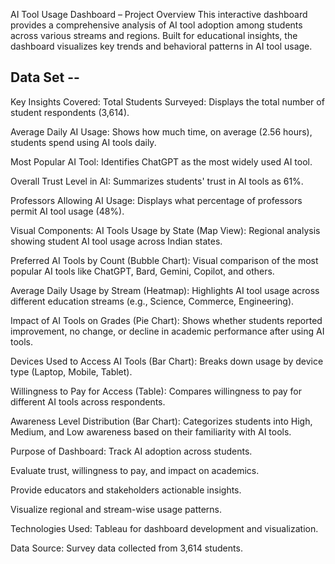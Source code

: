 AI Tool Usage Dashboard – Project Overview 
This interactive dashboard provides a comprehensive analysis of AI tool adoption among students across various streams and regions. Built for educational insights, the dashboard visualizes key trends and behavioral patterns in AI tool usage.
 ## Data Set -- 
 
 
Key Insights Covered:
Total Students Surveyed:
Displays the total number of student respondents (3,614).

Average Daily AI Usage:
Shows how much time, on average (2.56 hours), students spend using AI tools daily.

Most Popular AI Tool:
Identifies ChatGPT as the most widely used AI tool.

Overall Trust Level in AI:
Summarizes students' trust in AI tools as 61%.

Professors Allowing AI Usage:
Displays what percentage of professors permit AI tool usage (48%).

Visual Components:
AI Tools Usage by State (Map View):
Regional analysis showing student AI tool usage across Indian states.

Preferred AI Tools by Count (Bubble Chart):
Visual comparison of the most popular AI tools like ChatGPT, Bard, Gemini, Copilot, and others.

Average Daily Usage by Stream (Heatmap):
Highlights AI tool usage across different education streams (e.g., Science, Commerce, Engineering).

Impact of AI Tools on Grades (Pie Chart):
Shows whether students reported improvement, no change, or decline in academic performance after using AI tools.

Devices Used to Access AI Tools (Bar Chart):
Breaks down usage by device type (Laptop, Mobile, Tablet).

Willingness to Pay for Access (Table):
Compares willingness to pay for different AI tools across respondents.

Awareness Level Distribution (Bar Chart):
Categorizes students into High, Medium, and Low awareness based on their familiarity with AI tools.

Purpose of Dashboard:
Track AI adoption across students.

Evaluate trust, willingness to pay, and impact on academics.

Provide educators and stakeholders actionable insights.

Visualize regional and stream-wise usage patterns.

Technologies Used:
Tableau for dashboard development and visualization.

Data Source: Survey data collected from 3,614 students.

